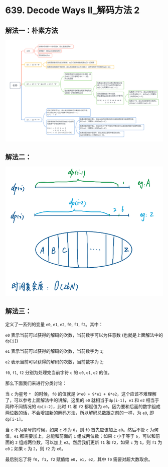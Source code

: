 # 639. Decode Ways II_解码方法 2



## 解法一：朴素方法





![solve1](https://raw.githubusercontent.com/KimmiGYH/LeetCode_Notes_Public/master/Section05_Solutions/0639_Decode%20Ways%20II_%E8%A7%A3%E7%A0%81%E6%96%B9%E6%B3%95%202/solve1.png)



## 解法二：

![solve2](https://raw.githubusercontent.com/KimmiGYH/LeetCode_Notes_Public/master/Section05_Solutions/0639_Decode%20Ways%20II_%E8%A7%A3%E7%A0%81%E6%96%B9%E6%B3%95%202/solve2.png)



## 解法三：

定义了一系列的变量 `e0`, `e1`, `e2`, `f0`, `f1`, `f2`。其中：

`e0` 表示当前可以获得的解码的次数，当前数字可以为任意数 (也就是上面解法中的 `dp[i]`)

`e1` 表示当前可以获得的解码的次数，当前数字为 `1`;

`e2` 表示当前可以获得的解码的次数，当前数字为 `2`;

`f0`, `f1`, `f2` 分别为处理完当前字符 `c` 的 `e0`, `e1`, `e2` 的值。



那么下面我们来进行分类讨论：

当 `c` 为星号 `* ` 的时候，`f0` 的值就是 `9*e0 + 9*e1 + 6*e2`，这个应该不难理解了，可以参考上面解法中的讲解，这里的 `e0` 就相当于`dp[i-1]`，`e1` 和 `e2` 相当于两种不同情况的 `dp[i-2]`，此时 `f1` 和 `f2` 都赋值为 `e0`，因为要和后面的数字组成两位数的话，不会增加新的解码方法，所以解码总数跟之前的一样，为 `e0`, 即 `dp[i-1]`。

当 `c` 不为星号的时候，如果 `c` 不为 `0`，则 `f0` 首先应该加上 `e0`。然后不管 `c` 为何值，`e1` 都需要加上，总能和前面的 `1` 组成两位数；如果 `c` 小于等于 `6`，可以和前面的 `2` 组成两位数，可以加上 `e2`。然后我们更新 `f1` 和 `f2`，如果 `c` 为 `1`，则 `f1` 为 `e0`；如果 `c` 为 `2`，则 `f2` 为 `e0`。

最后别忘了将 `f0`，`f1`，`f2` 赋值给 `e0`，`e1`，`e2`，其中 `f0` 需要对超大数取余。